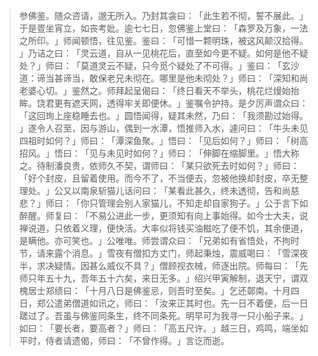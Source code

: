 > 参佛鉴。随众咨请，邈无所入。乃封其衾曰：​「此生若不彻，誓不展此。​」于是疍坐宵立，如丧考妣。逾七七日，忽佛鉴上堂曰：​「森罗及万象，一法之所印。​」师闻顿悟，往见鉴。鉴曰：​「可惜一颗明珠，被这风颠汉拾得。​」乃诘之曰：​「灵云道，自从一见桃花后，直至如今更不疑。如何是他不疑处？​」师曰：​「莫道灵云不疑，只今觅个疑处了不可得。​」鉴曰：​「玄沙道：谛当甚谛当，敢保老兄未彻在。哪里是他未彻处？​」师曰：​「深知和尚老婆心切。​」鉴然之。师拜起呈偈曰：​「终日看天不举头，桃花烂熳始抬眸。饶君更有遮天网，透得牢关即便休。​」鉴嘱令护持。是夕厉声谓众曰：​「这回珣上座稳睡去也。​」圆悟闻得，疑其未然，乃曰：​「我须勘过始得。​」遂令人召至，因与游山，偶到一水潭，悟推师入水，遽问曰：​「牛头未见四祖时如何？​」师曰：​「潭深鱼聚。​」悟曰：​「见后如何？​」师曰：​「树高招风。​」悟曰：​「见与未见时如何？​」师曰：​「伸脚在缩脚里。​」悟大称之。待制潘良贵，依师久不契，谓师曰：​「某只欲死去时如何？​」师曰：​「好个封皮，且留着使用。而今不了，不当便去，忽被他换却封皮，卒无整理处。​」公又以南泉斩猫儿话问曰：​「某看此甚久，终未透彻，告和尚慈悲？​」师曰：​「你只管理会别人家猫儿，不知走却自家狗子。​」公于言下如醉醒。师复曰：​「不易公进此一步，更须知有向上事始得。如今士大夫，说禅说道，只依着义理，便快活。大率似将钱买油糍吃了便不饥，其余便道，是瞒他。亦可笑也。​」公唯唯。师尝谓众曰：​「兄弟如有省悟处，不拘时节，请来露个消息。​」雪夜有僧扣方丈门，师起秉烛，震威喝曰：​「雪深夜半，求决疑情。因甚么威仪不具？​」僧顾视衣械，师逐出院。师每曰：​「先师只年五十九，吾年五十六矣，来日无多。​」绍兴甲寅解制，退天宁，谓双槐居士郑绩曰：​「十月八日是佛鉴忌，则吾时至矣。​」乞还鄣南。十月四日，郑公遣弟僧道如讯之，师曰：​「汝来正其时也。先一日不着便，后一日蹉过了。吾虽与佛鉴同条生，终不同条死。明早可为我寻一只小船子来。​」如曰：​「要长者，要高者？​」师曰：​「高五尺许。​」越三日，鸡鸣，端坐如平时，侍者请遗偈，师曰：​「不曾作得。​」言讫而逝。


